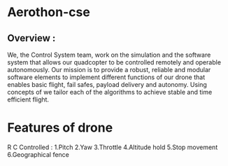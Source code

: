 # Aerothon-cse
## Overview : 

We, the Control System team, work on the simulation and the software system that allows our quadcopter to be controlled remotely and operable autonomously. 
Our mission is to provide a robust, reliable and modular software elements to implement different functions of our drone that enables basic flight, fail safes, payload delivery and autonomy. Using concepts of we tailor each of the algorithms to achieve stable and time efficient flight.

## 

# Features of drone
R C Controlled : 
1.Pitch 
2.Yaw
3.Throttle
4.Altitude hold
5.Stop movement
6.Geographical fence
